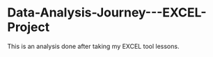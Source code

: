 # Data-Analysis-Journey---EXCEL-Project
This is an analysis done after taking my EXCEL tool lessons. 
